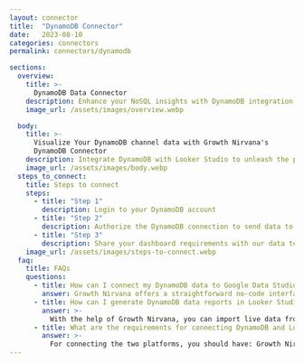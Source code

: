 ```yaml
---
layout: connector
title:  "DynamoDB Connector"
date:   2023-08-10
categories: connectors
permalink: connectors/dynamodb

sections:
  overview:
    title: >-
      DynamoDB Data Connector
    description: Enhance your NoSQL insights with DynamoDB integration. Seamlessly merge DynamoDB's data capabilities with Looker Studio's analytical prowess, translating raw data into actionable insights that drive strategic decisions.
    image_url: /assets/images/overview.webp

  body:
    title: >-
      Visualize Your DynamoDB channel data with Growth Nirvana's
      DynamoDB Connector
    description: Integrate DynamoDB with Looker Studio to unleash the potential of NoSQL data for strategic decision-making.
    image_url: /assets/images/body.webp
  steps_to_connect:
    title: Steps to connect
    steps:
      - title: "Step 1"
        description: Login to your DynamoDB account
      - title: "Step 2"
        description: Authorize the DynamoDB connection to send data to Growth Nirvana
      - title: "Step 3"
        description: Share your dashboard requirements with our data team. We will build the report for you.
    image_url: /assets/images/steps-to-connect.webp
  faq:
    title: FAQs
    questions:
      - title: How can I connect my DynamoDB data to Google Data Studio/Looker Studio?
        answer: Growth Nirvana offers a straightforward no-code interface to connect to DynamoDB data sources.
      - title: How can I generate DynamoDB data reports in Looker Studio?
        answer: >-
          With the help of Growth Nirvana, you can import live data from DynamoDB into Looker Studio. These data can be viewed in charts, tables, and dashboards to generate branded reports that can be shared instantly.
      - title: What are the requirements for connecting DynamoDB and Looker Studio?
        answer: >-
          For connecting the two platforms, you should have: Growth Nirvana Account and DynamoDB Ads Account
---
```

